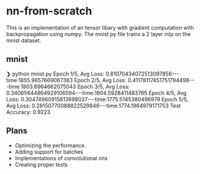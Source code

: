 # nn-from-scratch

This is an implementation of an tensor libary with gradient computation with backpropagation using numpy. The mnist.py file trains a 2 layer mlp on the mnist dataset.

## mnist

❯ python mnist.py
Epoch 1/5, Avg Loss: 0.81070434072513097856---time:1855.9657669067383
Epoch 2/5, Avg Loss: 0.41178117451751794498---time:1803.6964662075043
Epoch 3/5, Avg Loss: 0.34065644864929106594---time:1804.5928411483765
Epoch 4/5, Avg Loss: 0.30474960915813698037---time:1775.5145380496979
Epoch 5/5, Avg Loss: 0.28150770088822529846---time:1774.1964979171753
Test Accuracy: 0.9223

## Plans

- Optimizing the performance.
- Adding support for batches
- Implementations of convolutional nns
- Creating proper tests
